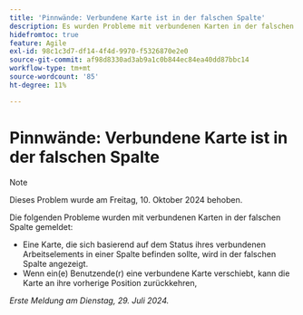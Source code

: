 ```yaml
---
title: 'Pinnwände: Verbundene Karte ist in der falschen Spalte'
description: Es wurden Probleme mit verbundenen Karten in der falschen Spalte gemeldet.
hidefromtoc: true
feature: Agile
exl-id: 98c1c3d7-df14-4f4d-9970-f5326870e2e0
source-git-commit: af98d8330ad3ab9a1c0b844ec84ea40dd87bbc14
workflow-type: tm+mt
source-wordcount: '85'
ht-degree: 11%

---
```


# Pinnwände: Verbundene Karte ist in der falschen Spalte

>[!NOTE]
>
>Dieses Problem wurde am Freitag, 10. Oktober 2024 behoben.


Die folgenden Probleme wurden mit verbundenen Karten in der falschen Spalte gemeldet:

* Eine Karte, die sich basierend auf dem Status ihres verbundenen Arbeitselements in einer Spalte befinden sollte, wird in der falschen Spalte angezeigt.
* Wenn ein(e) Benutzende(r) eine verbundene Karte verschiebt, kann die Karte an ihre vorherige Position zurückkehren,

_Erste Meldung am Dienstag, 29. Juli 2024._
